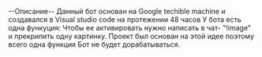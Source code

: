 --Описание--
Данный бот основан на Google techible machine и создавался в Visual studio code на протежении 48 часов
У бота есть одна функуция:
Чтобы ее активировать нужно написать в чат- "!image" и прекрипить одну картинку.
Проект был основан на этой идее поэтому всего одна функция
Бот не будет дорабатываться.
